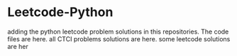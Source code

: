 # Leetcode-Python
adding the python leetcode problem solutions in this repositories. 
The code files are here.
all CTCI problems solutions are here.
some leetcode solutions are her















































































































































































































































































































































































































































































































































































































